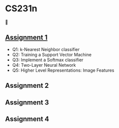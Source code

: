 # CS231n
:dart:

## [Assignment 1](https://cs231n.github.io/assignments2021/assignment1/)

- Q1: k-Nearest Neighbor classifier
- Q2: Training a Support Vector Machine
- Q3: Implement a Softmax classifier
- Q4: Two-Layer Neural Network
- Q5: Higher Level Representations: Image Features

## Assignment 2

## Assignment 3

## Assignment 4

